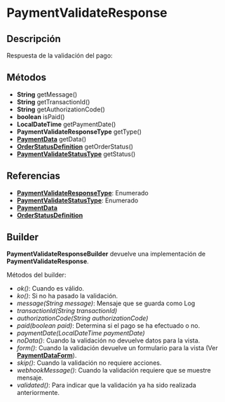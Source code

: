 # PaymentValidateResponse

## Descripción

Respuesta de la validación del pago:

## Métodos

- **String** getMessage()
- **String** getTransactionId()
- **String** getAuthorizationCode()
- **boolean** isPaid()
- **LocalDateTime** getPaymentDate()
- **PaymentValidateResponseType** getType()
- **[PaymentData](PaymentData.md)** getData()
- **[OrderStatusDefinition](../../Definitions/OrderStatusDefinition.md)** getOrderStatus()
- **[PaymentValidateStatusType](../../Enums/README.md#PaymentValidateStatusType)** getStatus()

## Referencias

- **[PaymentValidateResponseType](../../Enums/README.md#PaymentValidateResponseType)**: Enumerado
- **[PaymentValidateStatusType](../../Enums/README.md#PaymentValidateStatusType)**: Enumerado
- **[PaymentData](PaymentData.md)**
- **[OrderStatusDefinition](../../Definitions/OrderStatusDefinition.md)** 

## Builder

**PaymentValidateResponseBuilder** devuelve una implementación de **PaymentValidateResponse**.

Métodos del builder:

- *ok()*: Cuando es válido.
- *ko()*: Si no ha pasado la validación.
- *message(String message)*: Mensaje que se guarda como Log
- *transactionId(String transactionId)*
- *authorizationCode(String authorizationCode)*
- *paid(boolean paid)*: Determina si el pago se ha efectuado o no.
- *paymentDate(LocalDateTime paymentDate)*
- *noData()*: Cuando la validación no devuelve datos para la vista.
- *form()*: Cuando la validación devuelve un formulario para la vista (Ver **[PaymentDataForm](PaymentDataForm.md)**).
- *skip()*: Cuando la validación no requiere acciones.
- *webhookMessage()*: Cuando la validación requiere que se muestre mensaje.
- *validated()*: Para indicar que la validación ya ha sido realizada anteriormente.


